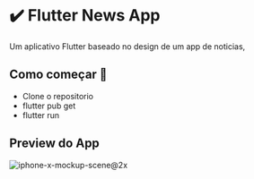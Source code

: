 # ✔️ Flutter News App

Um aplicativo Flutter baseado no design de um app de noticias, 

## Como começar 🚀

- Clone o repositorio
- flutter pub get
- flutter run 

## Preview do App

![iphone-x-mockup-scene@2x](https://user-images.githubusercontent.com/75843138/105431307-eeb34b00-5c87-11eb-8f3f-0f52d8e5c07a.png)
